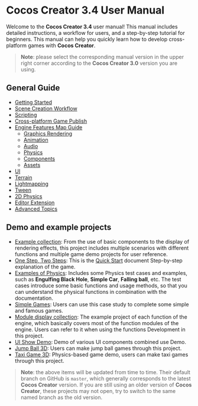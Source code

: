 # Cocos Creator 3.4 User Manual

Welcome to the __Cocos Creator 3.4__ user manual! This manual includes detailed instructions, a workflow for users, and a step-by-step tutorial for beginners. This manual can help you quickly learn how to develop cross-platform games with __Cocos Creator__.

> **Note**: please select the corresponding manual version in the upper right corner according to the __Cocos Creator 3.0__ version you are using.

## General Guide

- [Getting Started](getting-started/index.md)
- [Scene Creation Workflow](concepts/scene/index.md)
- [Scripting](scripting/index.md)
- [Cross-platform Game Publish](editor/publish/index.md)
- [Engine Features Map Guide](module-map/index.md)
    - [Graphics Rendering](module-map/graphics.md)
    - [Animation](animation/index.md)
    - [Audio](audio-system/overview.md)
    - [Physics](physics/physics.md)
    - [Components](editor/components/index.md)
    - [Assets](asset/index.md)
- [UI](ui-system/components/engine/index.md)
- [Terrain](editor/terrain/index.md)
- [Lightmapping](concepts/scene/light/lightmap.md)
- [Tween](tween/index.md)
- [2D Physics](physics-2d/physics-2d.md)
- [Editor Extension](editor/extension/readme.md)
- [Advanced Topics](advanced-topics/index.md)

## Demo and example projects

- [Example collection](https://github.com/cocos-creator/example-3d): From the use of basic components to the display of rendering effects, this project includes multiple scenarios with different functions and multiple game demo projects for user reference.
- [One Step, Two Steps](https://github.com/cocos-creator/tutorial-mind-your-step-3d): This is the [Quick Start](getting-started/first-game/index.md) document Step-by-step explanation of the game.
- [Examples of Physics](https://github.com/cocos-creator/example-3d/tree/v3.0/physics-3d): Includes some Physics test cases and examples, such as **Engulfing Black Hole**, **Simple Car**, **Falling ball**, etc. The test cases introduce some basic functions and usage methods, so that you can understand the physical functions in combination with the documentation.
- [Simple Games](https://github.com/cocos-creator/example-3d/tree/v3.0/simple-games): Users can use this case study to complete some simple and famous games.
- [Module display collection](https://github.com/cocos-creator/test-cases-3d): The example project of each function of the engine, which basically covers most of the function modules of the engine. Users can refer to it when using the functions Development in this project.
- [UI Show Demo](https://github.com/cocos-creator/demo-ui/): Demo of various UI components combined use Demo.
- [Jump Ball 3D](https://github.com/cocos-creator/demo-ball): Users can make jump ball games through this project.
- [Taxi Game 3D](https://github.com/cocos-creator/tutorial-taxi-game): Physics-based game demo, users can make taxi games through this project.

> **Note**: the above items will be updated from time to time. Their default branch on GitHub is `master`, which generally corresponds to the latest __Cocos Creator__ version. If you are still using an older version of __Cocos Creator__, these projects may not open, try to switch to the same named branch as the old version.
